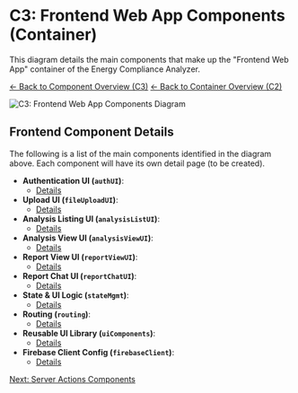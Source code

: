 # C3: Frontend Web App Components (Container)

This diagram details the main components that make up the "Frontend Web App" container of the Energy Compliance Analyzer.

[<- Back to Component Overview (C3)](./index.md)
[<- Back to Container Overview (C2)](../c2-containers/index.md)

![C3: Frontend Web App Components Diagram](http://www.plantuml.com/plantuml/proxy?cache=no&src=https://raw.githubusercontent.com/limazix/energy-compliance-analyzer/main/docs/plantuml/c3-frontend-components.iuml)

## Frontend Component Details

The following is a list of the main components identified in the diagram above. Each component will have its own detail page (to be created).

- **Authentication UI (`authUI`)**:
  - [Details](./frontend/auth-ui.md)
- **Upload UI (`fileUploadUI`)**:
  - [Details](./frontend/file-upload-ui.md)
- **Analysis Listing UI (`analysisListUI`)**:
  - [Details](./frontend/analysis-list-ui.md)
- **Analysis View UI (`analysisViewUI`)**:
  - [Details](./frontend/analysis-view-ui.md)
- **Report View UI (`reportViewUI`)**:
  - [Details](./frontend/report-view-ui.md)
- **Report Chat UI (`reportChatUI`)**:
  - [Details](./frontend/report-chat-ui.md)
- **State & UI Logic (`stateMgmt`)**:
  - [Details](./frontend/state-mgmt.md)
- **Routing (`routing`)**:
  - [Details](./frontend/routing.md)
- **Reusable UI Library (`uiComponents`)**:
  - [Details](./frontend/ui-components.md)
- **Firebase Client Config (`firebaseClient`)**:
  - [Details](./frontend/firebase-client.md)

[Next: Server Actions Components](./02-server-actions-components.md)
